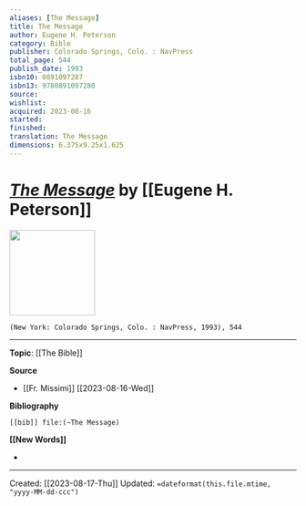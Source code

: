 ```yaml
---
aliases: [The Message]
title: The Message
author: Eugene H. Peterson
category: Bible
publisher: Colorado Springs, Colo. : NavPress
total_page: 544
publish_date: 1993
isbn10: 0891097287
isbn13: 9780891097280
source: 
wishlist: 
acquired: 2023-08-16
started: 
finished: 
translation: The Message
dimensions: 6.375x9.25x1.625
---
```

# *[The Message]()* by [[Eugene H. Peterson]]

<img src="http://books.google.com/books/content?id=TBOGAAAACAAJ&printsec=frontcover&img=1&zoom=1&source=gbs_api" width=150>

`(New York: Colorado Springs, Colo. : NavPress, 1993), 544`



--- 
**Topic**: [[The Bible]]

**Source**
- [[Fr. Missimi]] [[2023-08-16-Wed]]

**Bibliography**

```query
[[bib]] file:(~The Message)
```
 

**[[New Words]]**

- 

---
Created: [[2023-08-17-Thu]]
Updated: `=dateformat(this.file.mtime, "yyyy-MM-dd-ccc")`